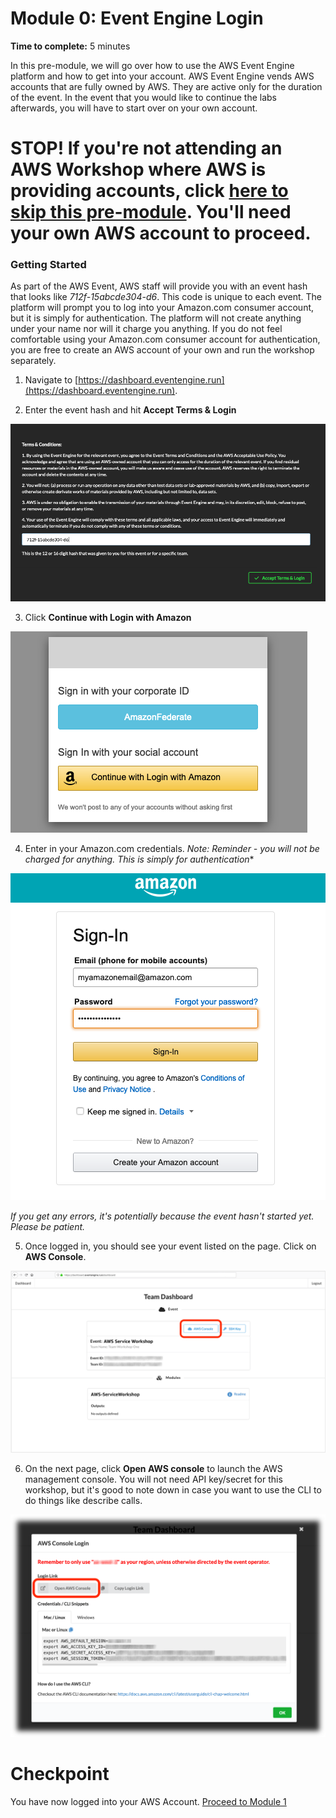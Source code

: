# Module 0: Event Engine Login

**Time to complete:** 5 minutes

In this pre-module, we will go over how to use the AWS Event Engine platform and how to get into your account. AWS Event Engine vends AWS accounts that are fully owned by AWS. They are active only for the duration of the event. In the event that you would like to continue the labs afterwards, you will have to start over on your own account.

# STOP! If you're not attending an AWS Workshop where AWS is providing accounts, click [here to skip this pre-module](../module-1). You'll need your own AWS account to proceed.

### Getting Started

As part of the AWS Event, AWS staff will provide you with an event hash that looks like *712f-15abcde304-d6*. This code is unique to each event. The platform will prompt you to log into your Amazon.com consumer account, but it is simply for authentication. The platform will not create anything under your name nor will it charge you anything. If you do not feel comfortable using your Amazon.com consumer account for authentication, you are free to create an AWS account of your own and run the workshop separately.

1. Navigate to [https://dashboard.eventengine.run](https://dashboard.eventengine.run).

2. Enter the event hash and hit **Accept Terms & Login**

![EE Initial Login](images/ee1.png)

3. Click **Continue with Login with Amazon**

![EE Auth](images/ee2.png)

4. Enter in your Amazon.com credentials. *Note: Reminder - you will not be charged for anything. This is simply for authentication**

![EE Auth 2](images/ee3.png)

*If you get any errors, it's potentially because the event hasn't started yet. Please be patient.*

5. Once logged in, you should see your event listed on the page. Click on **AWS Console**.

![EE handout](images/ee-logged-in.png)

6. On the next page, click **Open AWS console** to launch the AWS management console. You will not need API key/secret for this workshop, but it's good to note down in case you want to use the CLI to do things like describe calls.

![EE handout](images/ee-console-login.png)

# Checkpoint

You have now logged into your AWS Account. [Proceed to Module 1](../module-1)
